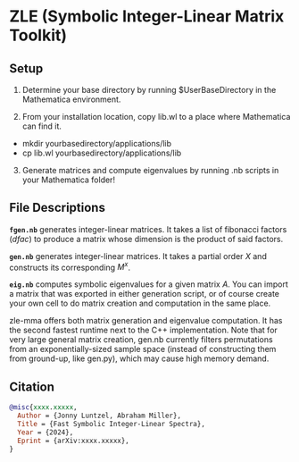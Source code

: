# ZLE (Symbolic Integer-Linear Matrix Toolkit)


## Setup

1. Determine your base directory by running $UserBaseDirectory in the Mathematica environment.
   
2. From your installation location, copy lib.wl to a place where Mathematica can find it.
  - mkdir yourbasedirectory/applications/lib
  - cp lib.wl yourbasedirectory/applications/lib
    
3. Generate matrices and compute eigenvalues by running .nb scripts in your Mathematica folder!

## File Descriptions

**`fgen.nb`** generates integer-linear matrices. It takes a list of fibonacci factors ($dfac$) to produce a matrix whose dimension is the product of said factors.

**`gen.nb`** generates integer-linear matrices. It takes a partial order $X$ and constructs its corresponding $M^x$.

**`eig.nb`** computes symbolic eigenvalues for a given matrix $A$. You can import a matrix that was exported in either generation script, or of course create your own cell to do matrix creation and computation in the same place.

zle-mma offers both matrix generation and eigenvalue computation. It has the second fastest runtime next to the C++ implementation. Note that for very large general matrix creation, gen.nb currently filters permutations from an exponentially-sized sample space (instead of constructing them from ground-up, like gen.py), which may cause high memory demand.

## Citation

```bibtex
@misc{xxxx.xxxxx,
  Author = {Jonny Luntzel, Abraham Miller},
  Title = {Fast Symbolic Integer-Linear Spectra},
  Year = {2024},
  Eprint = {arXiv:xxxx.xxxxx},
}
